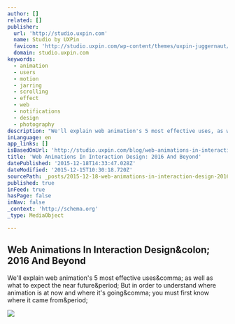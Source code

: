 ```yaml
---
author: []
related: []
publisher:
  url: 'http://studio.uxpin.com'
  name: Studio by UXPin
  favicon: 'http://studio.uxpin.com/wp-content/themes/uxpin-juggernaut/img/favicon.ico'
  domain: studio.uxpin.com
keywords:
  - animation
  - users
  - motion
  - jarring
  - scrolling
  - effect
  - web
  - notifications
  - design
  - photography
description: "We'll explain web animation's 5 most effective uses, as well as what to expect the near future. But in order to understand where animation is at now and where it's going, you must first know where it came from."
inLanguage: en
app_links: []
isBasedOnUrl: 'http://studio.uxpin.com/blog/web-animations-in-interaction-design-2016-and-beyond/?utm_source=facebook&utm_medium=uxlink&utm_campaign=&utm_content=blog'
title: 'Web Animations In Interaction Design: 2016 And Beyond'
datePublished: '2015-12-18T14:33:47.028Z'
dateModified: '2015-12-15T10:30:18.720Z'
sourcePath: _posts/2015-12-18-web-animations-in-interaction-design-2016-and-beyond.md
published: true
inFeed: true
hasPage: false
inNav: false
_context: 'http://schema.org'
_type: MediaObject

---
```

<article style=""><h1>Web Animations In Interaction Design&amp;colon; 2016 And Beyond</h1><p>We'll explain web animation's 5 most effective uses&amp;comma; as well as what to expect the near future&amp;period; But in order to understand where animation is at now and where it's going&amp;comma; you must first know where it came from&amp;period;</p><img src="http://studio.uxpin.com/wp-content/uploads/2015/12/Screen-Shot-2015-12-11-at-5.15.00-PM.png" /></article>